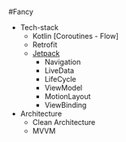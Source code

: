 #Fancy

* Tech-stack
    * Kotlin [Coroutines - Flow]
    * Retrofit
    * [Jetpack](https://developer.android.com/jetpack)
        * Navigation
        * LiveData
        * LifeCycle
        * ViewModel
        * MotionLayout
        * ViewBinding
* Architecture
   * Clean Architecture
   * MVVM
